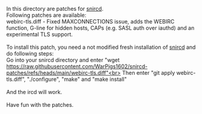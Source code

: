 In this directory are patches for [snircd](https://github.com/quakenet/snircd).<br>
Following patches are available:<br>
webirc-tls.diff - Fixed MAXCONNECTIONS issue, adds the WEBIRC function, G-line for hidden hosts, CAPs (e.g. SASL auth over iauthd) and an experimental TLS support.<br>
<br>
To install this patch, you need a not modified fresh installation of [snircd](https://github.com/quakenet/snircd) and do following steps:<br>
Go into your snircd directory and enter "wget https://raw.githubusercontent.com/WarPigs1602/snircd-patches/refs/heads/main/webirc-tls.diff"<br>
Then enter "git apply webirc-tls.diff", "./configure", "make" and "make install"<br>
<br>
And the ircd will work.<br>
<br>
Have fun with the patches.<br>

